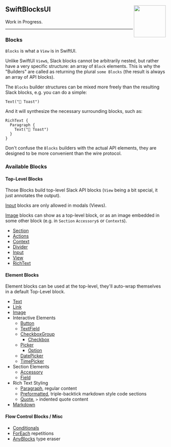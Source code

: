 <h2>SwiftBlocksUI
  <img src="https://zeezide.com/img/blocksui/SwiftBlocksUIIcon256.png"
       align="right" width="100" height="100" />
</h2>

Work in Progress.

<hr>

### Blocks

`Blocks` is what a `View` is in SwiftUI.

Unlike SwiftUI `View`s, Slack blocks cannot be arbitrarily nested, but rather 
have a very specific structure: an array of `Block` elements.
This is why the "Builders" are called as returning the plural `some Blocks` (the 
result is always an array of API blocks).

The `Blocks` builder structures can be mixed more freely than the resulting 
Slack blocks, e.g. you can do a simple:

    Text("🥑 Toast")

And it will synthesize the necessary surrounding blocks, such as:

    RichText {
      Paragraph {
        Text("🥑 Toast")
      }
    }

Don't confuse the `Blocks` builders with the actual API elements, they are 
designed to be more convenient than the wire protocol.

### Available Blocks

#### Top-Level Blocks

Those Blocks build top-level Slack API blocks (`View` being a bit special, it just annotates
the output).

[Input](TopLevel/Input.md) blocks are only allowed in modals (Views).

[Image](Elements/Image.md) blocks can show as a top-level block, or as an image embedded
in some other block (e.g. in `Section` `Accessory`s or `Context`s).

- [Section](TopLevel/Section.md)
- [Actions](TopLevel/Actions.md)
- [Context](TopLevel/Context.md)
- [Divider](TopLevel/Divider.md)
- [Input](TopLevel/Input.md)
- [View](TopLevel/View.md)
- [RichText](TopLevel/RichText.md)

#### Element Blocks

Element blocks can be used at the top-level, they'll auto-wrap themselves in a default
Top-Level block.

- [Text](Elements/Text.md)
- [Link](Elements/Link.md)
- [Image](Elements/Image.md)
- Interactive Elements
  - [Button](Elements/Section.md)
  - [TextField](Elements/TextField.md)
  - [CheckboxGroup](Elements/CheckboxGroup.md)
    - [Checkbox](Elements/Checkbox.md)
  - [Picker](Elements/Picker.md)
    - [Option](Elements/Option.md)
  - [DatePicker](Elements/DatePicker.md)
  - [TimePicker](Elements/TimePicker.md)
- Section Elements
  - [Accessory](Elements/Accessory.md)
  - [Field](Elements/Field.md)
- Rich Text Styling
  - [Paragraph](Elements/Paragraph.md), regular content
  - [Preformatted](Elements/Preformatted.md), triple-backtick markdown style code sections
  - [Quote](Elements/Quote.md), `>` indented quote content
- [Markdown](Elements/Markdown.md)

#### Flow Control Blocks / Misc

- [Conditionals](Conditional.md)
- [ForEach](ForEach.md) repetitions
- [AnyBlocks](AnyBlocks.md) type eraser
